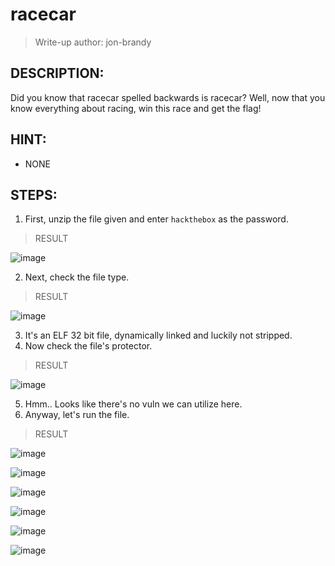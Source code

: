 # racecar

> Write-up author: jon-brandy

## DESCRIPTION:
Did you know that racecar spelled backwards is racecar? Well, now that you know everything about racing, win this race and get the flag!

## HINT:
- NONE

## STEPS:
1. First, unzip the file given and enter `hackthebox` as the password.

> RESULT

![image](https://user-images.githubusercontent.com/70703371/207557130-3fe9ba23-8bcb-4e88-aa13-5268f073a7c5.png)


2. Next, check the file type.

> RESULT

![image](https://user-images.githubusercontent.com/70703371/207557218-d4234e3c-3953-4400-bbcc-41b7e95cbfd9.png)


3. It's an ELF 32 bit file, dynamically linked and luckily not stripped.
4. Now check the file's protector.

> RESULT

![image](https://user-images.githubusercontent.com/70703371/207557439-109f1672-662f-4626-99f8-f1332be2609f.png)


5. Hmm.. Looks like there's no vuln we can utilize here.
6. Anyway, let's run the file.

> RESULT

![image](https://user-images.githubusercontent.com/70703371/207557828-d7de0ace-f121-41d7-87c4-4cf18ad7482d.png)


![image](https://user-images.githubusercontent.com/70703371/207557903-9ccaf724-8926-497e-8e6c-f0c44893a15f.png)


![image](https://user-images.githubusercontent.com/70703371/207557945-a8cc3667-034d-47d1-a182-f6ee9c8e4b70.png)


![image](https://user-images.githubusercontent.com/70703371/207557993-c0842a28-250f-4334-8404-0a60ed55e99d.png)


![image](https://user-images.githubusercontent.com/70703371/207558036-a432291e-cdba-4c05-a179-5e429bf9600f.png)


![image](https://user-images.githubusercontent.com/70703371/207558163-f73b632b-c917-4813-a9c1-76702acb9b12.png)



